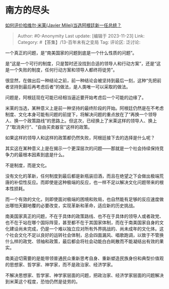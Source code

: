 # 南方的尽头
[如何评价哈维尔·米莱(Javier Milei)当选阿根廷新一任总统？](https://www.zhihu.com/question/630901842/answer/3299649560)

> Author: #0-Anonymity
> Last update: [编辑于 2023-11-23]
> Link:
> Category: #【答集】/13-百年未有之变局 
> Tag:
> 评论区:
> 泛讨论:

一个真正的问题，是“南美国家的问题到底是一个什么性质的问题”。

是“这是一个可行的制度，只是暂时还没找到合适的领导人和行动方案”，还是“这是一个失败的制度，任何行动方案和领导人都终将徒劳”。

很显然，在做出后一种结论之前，前一种结论会被坚持到最后一刻，这种“先把前者坚持到最后再考虑后者”的做法，是人类唯一可以采取的做法。

问题是，阿根廷现在可能已经相当逼近要开始考虑后一个可能的边缘了。

米莱的当选，某种意义上是前一种坚持的最终阶段的开始。阿根廷仍然是在不考虑制度、文化本身可能有问题的前提下，将解决问题的重点放在了“再换一个领导人、换一个政策路线”的思路上。但这次，已经换上了米莱这样的领导人、换上了“取消央行”、“自由买卖器官”这样的政策。

如果这样的领导人和这样的政策都仍然失败，阿根廷接下去的选择是什么呢？

其实这在某种意义上是在揭示一个更深层次的问题——那就是一个社会持续保持竞争力的最根本因素到底是什么。

不是制度，而是文化。

没有文化的革新，任何制度到最后都是新瓶装旧酒，而且在绝望之下会做出极端荒唐的补偿性反应。而即使是这种极端的反应，也一样不足以解决文化问题带来的根本性损耗。

而一个有效的文化，则即使面对极端的困境和败局，也自然能有足够的反应速度做出哪怕天翻地覆的必要改变，实现革新和革命，适应新的历史挑战。

南美国家真正的问题，不在于具体的政策路线、也不在于具体的领导人或者政党、也不在于站在哪个国际阵营，甚至都不在于其国家体制，而在于南美国家自身的文化建设尚未完成，仍是一个难以独立应对所有外界挑战的、尚未成年的文化体。这个社会文化不足以良好的运转社会体制，总会四面漏风、唱歌跑调，以致于不管换什么样的政党、领袖和政策，最后都会将社会动能白白耗散而不能凝结出有效的果实。

南美迫切需要的是能带领普通民众重新思考自身、重新塑造民族身份和典型价值观的思想家、哲学家、神学家，而不是政治家、经济学家。

不解决思想家、哲学家、神学家层面的问题，把政治家、经济学家层面的问题解决到米莱这个程度，恐怕仍然是徒劳的。